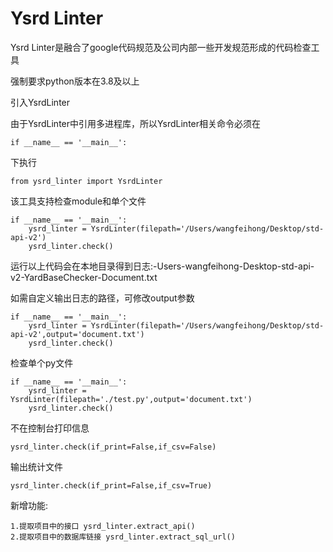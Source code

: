# Ysrd Linter

Ysrd Linter是融合了google代码规范及公司内部一些开发规范形成的代码检查工具

强制要求python版本在3.8及以上

引入YsrdLinter

由于YsrdLinter中引用多进程库，所以YsrdLinter相关命令必须在 

    if __name__ == '__main__':

下执行

	from ysrd_linter import YsrdLinter

该工具支持检查module和单个文件

    if __name__ == '__main__':
        ysrd_linter = YsrdLinter(filepath='/Users/wangfeihong/Desktop/std-api-v2')
        ysrd_linter.check()

运行以上代码会在本地目录得到日志:-Users-wangfeihong-Desktop-std-api-v2-YardBaseChecker-Document.txt

如需自定义输出日志的路径，可修改output参数

    if __name__ == '__main__':
        ysrd_linter = YsrdLinter(filepath='/Users/wangfeihong/Desktop/std-api-v2',output='document.txt')
        ysrd_linter.check()

检查单个py文件

    if __name__ == '__main__':
        ysrd_linter = YsrdLinter(filepath='./test.py',output='document.txt')
        ysrd_linter.check()


不在控制台打印信息

    ysrd_linter.check(if_print=False,if_csv=False)
    

输出统计文件
    
    ysrd_linter.check(if_print=False,if_csv=True)


新增功能:

    1.提取项目中的接口 ysrd_linter.extract_api()
    2.提取项目中的数据库链接 ysrd_linter.extract_sql_url()
   